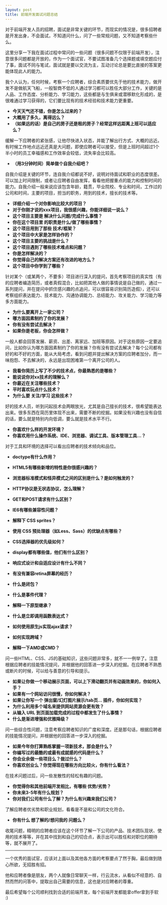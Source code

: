 ```yaml
---
layout: post
title: 前端开发面试问题总结
---
```


对于前端开发人员的招聘，面试是非常关键的环节，而现实的情况是，很多招聘者是开发出身，不会面试，不知道问什么，问了一些常规问题，又不知道考察些什么。

这里分享一下我在面试过程中常问的一些问题（很多问题不仅限于前端开发），注意很多问题都是开放的，作为一个面试官，不要试图准备几个选择题或填空题应付了事，面试不同与笔试，面试就是要以交流为主，互动讨论总是要比直接的答案更能体现此人的能力。

我个人认为，任何时候，考察一个应聘者，综合素质要优先于他的技术能力，做开发不是做航天飞船，一般智商不低的人通过学习都可以胜任大部分工作，关键的是人品、工作态度、分析能力、学习能力，这些都是与生俱来或潜移默化形成的，是很难通过学习获得的，它们要比现有的技术经验和技术能力更重要。

<!--more-->

- **今天天气还不错，你是怎么过来的？**
- **大概用了多久，离得远么？**
- **（如果远的话）是自己的房子还是租的房子？经常这样远距离上班可以适应么？**
 
缓解一下应聘者的紧张感，让他尽快进入状态，并能了解出行方式、大概的远近。有时候工作地点远近还真是大问题，即使应聘者可以接受，但是上班时间超过1个半小时的员工幸福感和工作效率会较低，流失率会比较高。

- **（用3分钟时间）简单做个自我介绍吧？**

自我介绍是关键的环节，连自我介绍都说不好，说明对待面试和职业的态度很差。可以加上时间限制，或者让应聘者自由发挥，看看他把握重点的能力和控制时间的能力。自我介绍一般来说应该包含年龄，籍贯，毕业院校、专业和时间，工作过的公司和时间，主要的项目，担当的职务，用到的技术，擅长的技术等。

- **详细介绍一个对你影响比较大的项目？**
- **对于你刚才说的xxx项目，我很感兴趣，你能详细说一说么？**
- **这个项目主要是 解决什么问题/完成什么事情？**
- **你在这个项目里 的职责是什么/做了哪些事情？**
- **这个项目用到了那些 技术/框架？**
- **这个项目中大家是怎样协作的？**
- **这个项目主要的挑战是什么？**
- **这个项目遇到了哪些技术难点和问题？**
- **你是怎样解决的？**
- **你觉得自己的解决方案还有改进的地方么？**
- **这个项目中你学到了哪些？**

针对某个（或某两个，不要多）项目进行深入的提问，首先考察项目的真实性（有的应聘者编造简历，或者真假混合，比如把其他人做的事情说是自己做的，通过一系列提问，并在提问中抓住感兴趣的点追问，可以很容易识别简历造假），还可以考察组织表达能力、技术能力、沟通协调能力、总结能力、攻关能力、学习能力等多方面能力。

- **为什么要离开上一家公司？**
- **哪方面因素制约了你的发展？**
- **你有没有尝试去解决？**
- **如果你是老板，你会怎样做？**

一般人都会回答发展、薪资、出差、离家远、加班等原因。对于这些原因一定要追问，比如你认为哪方面因素制约了你的发展？你有没有尝试去解决？每个公司都有好的和不好的方面，能从大局考虑，看到问题并提出解决方案的应聘者加分，而一味抱怨、不去解决的，永远是出现困难第一个离开公司的人。

- **我看你简历上写了不少的技术点，你最熟悉的是哪些？**
- **能说说你对xx技术的理解么？**
- **你最近在关注哪些技术？**
- **平时喜欢玩点什么技术？**
- **为什么要 关注/学习 这些技术？**

好的技术人员，听到问起技术会两眼放光，尤其是自己擅长的技术，很希望能表达出来。很多东西在简历里体现不出来，需要不断的挖掘。如果没有兴趣也没有自信的话，要么就是特别内向低调，要么就是技术水平不行。

- **你喜欢什么样的开发环境？**
- **你喜欢用什么操作系统、IDE、浏览器、调试工具、版本管理工具...？**

对于工具和环境的选择可以看出应聘者的技术倾向和品位。

- **doctype有什么作用？**
- **HTML5有哪些新增的特性是你很感兴趣的？**
- **浏览器标准模式和怪异模式之间的区别是什么？是如何触发的？**
- **HTTP协议是无状态协议，怎么理解？**
- **GET和POST请求有什么区别？**

- **IE6有哪些兼容性问题？**
- **解释下 CSS sprites？**
- **使用 CSS 预处理器（如Less、Sass）的优缺点有哪些？**
- **CSS选择器的优先级如何？**
- **display都有哪些值，他们有什么区别？**
- **响应式设计和自适应设计有什么不同？**
- **有没有兼容retina屏幕的经历？**

- **什么是闭包？**
- **什么是事件代理？**
- **解释一下原型继承？**
- **什么是立即调用函数表达式？**
- **如何使用原生js实现ajax请求？**
- **如何实现跨域？**
- **解释一下AMD或CMD？**

问一些HTML、CSS、JS的基础知识，这些问题非常多，就不一一例举了。注意根据应聘者的技能情况提问，并根据他的回答进一步深入的挖掘。在应聘者不熟悉或断片的时候，可以给与善意的引导和提示。

- **如果让你做一个移动展示页面，可以上下滑动翻页并有动画效果的，你如何入手？**
- **如果有一个网站访问很慢，你如何解决？**
- **如果让你写一个 弹出窗/幻灯图片展示/tab页... 插件，你如何实现？**
- **为什么利用多个域名来提供网站资源会更有效？**
- **从输入 URL 到页面加载完成的过程中都发生了什么事情？**
- **什么是渐进增强和优雅降级？**

问一些综合性问题，注意考察应聘者知识的广度和深度。还是那句话，根据应聘者的技能情况提问，并根据他的回答进一步深入的挖掘。

- **如果今年你打算熟练掌握一项新技术，那会是什么？**
- **你编写过的最酷的或最有成就感的代码是什么？**
- **你会业余做一些项目么？做过什么？**
- **你喜欢创业么？你觉得现在哪些方向比较火，你有什么看法？**

在技术问题过后，问一些发散性的轻松有趣的问题。

- **你觉得你和其他前端开发相比，有哪些 优势/劣势？**
- **你未来3-5年有什么规划？**
- **你对我们公司有什么了解？为什么有兴趣来我们公司？**

了解应聘者优劣势和职业规划，看看是不是和公司的文化符合。

- **你有什么 想了解的/想问我的 问题么？**

收尾问题，精明的应聘者应该在这个环节了解一下公司的产品、技术团队现状、使用的技术等等，并在其中找到和自己的切合点，表示出可以胜任和对职位的期待等，就不展开了。

<hr>

一个优秀的面试官，应该对上面以及其他各方面的考察要点了然于胸，最后做到随心所欲，无招胜有招。

他和应聘者像是朋友，两个人就像日常聊天一样，行云流水，从看似不经意的、自然而然的问答中，提取出自己需要的信息，这也是对应聘者的尊重。

最后希望每个公司顺利找到合适的前端开发，每个前端开发都能拿offer拿到手软 :)








